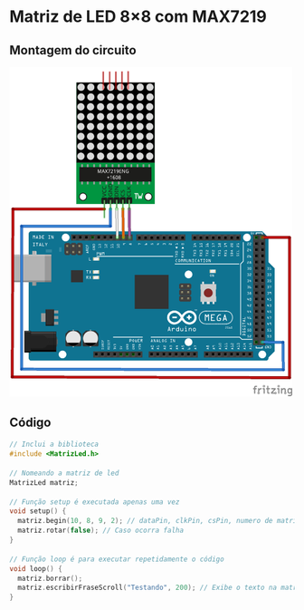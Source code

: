 # Matriz de LED 8×8 com MAX7219

## Montagem do circuito

<img src = "matriz.png" alt = "Circuito mmatriz" width = 500 />

## Código

```C
// Inclui a biblioteca
#include <MatrizLed.h>

// Nomeando a matriz de led
MatrizLed matriz;

// Função setup é executada apenas uma vez
void setup() {
  matriz.begin(10, 8, 9, 2); // dataPin, clkPin, csPin, numero de matrizes de 8x8
  matriz.rotar(false); // Caso ocorra falha
}

// Função loop é para executar repetidamente o código
void loop() {
  matriz.borrar();
  matriz.escribirFraseScroll("Testando", 200); // Exibe o texto na matriz de led
}
```
